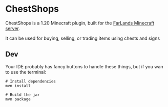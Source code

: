 # ChestShops

ChestShops is a 1.20 Minecraft plugin, built for the [FarLands Minecraft server](https://github.com/FarLandsMC).

It can be used for buying, selling, or trading items using chests and signs

## Dev

Your IDE probably has fancy buttons to handle these things, but if you
wan to use the terminal:

```shell
# Install dependencies
mvn install

# Build the jar
mvn package
```
